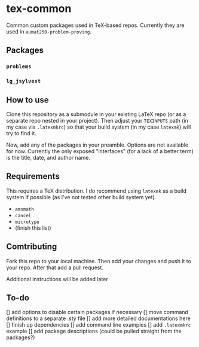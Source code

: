 # tex-common
Common custom packages used in TeX-based repos. Currently they are used in `aumat250-problem-proving`.

## Packages
### `problems`

### `lg_jsylvest`

## How to use
Clone this repository as a submodule in your existing LaTeX repo (or as a separate repo nested in your project). Then adjust your `TEXINPUTS` path (in my case via `.latexmkrc`) so that your build system (in my case `latexmk`) will try to find it.

Now, add any of the packages in your preamble. Options are not available for now. Currently the only exposed "interfaces" (for a lack of a better term) is the title, date, and author name.

## Requirements
This requires a TeX distribution. I do recommend using `latexmk` as a build system if possible (as I've not tested other build system yet).

- `amsmath`
- `cancel`
- `microtype`
- (finish this list)

## Comtributing
Fork this repo to your local machine. Then add your changes and push it to your repo. After that add a pull request.

Additional instructions will be added later

## To-do
[] add options to disable certain packages if necessary
[] move command definitions to a separate .sty file
[] add more detailed documentations here
    [] finish up dependencies
    [] add command line examples
    [] add `.latexmkrc` example
    [] add package descriptions (could be pulled straight from the packages?)
